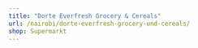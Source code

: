 ```yaml
---
title: "Dorte Everfresh Grocery & Cereals"
url: /nairobi/dorte-everfresh-grocery-und-cereals/
shop: Supermarkt
---
```

